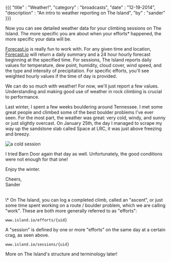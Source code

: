{{{
  "title" : "Weather!",
  "category" : "broadcasts",
  "date" : "12-19-2014",
  "description" : "An intro to weather reporting on The Island",
  "by" : "sander"
}}}

Now you can see detailed weather data for your climbing sessions on The Island. The more specific you are about when your efforts* happened, the more specific your data will be.

<!--more-->

[Forecast.io](http://forecast.io/) is really fun to work with. For any given time and location, [Forecast.io](http://forecast.io/) will return a daily summary and a 24 hour hourly forecast beginning at the specified time. For sessions, The Island reports daily values for temperature, dew point, humidity, cloud cover, wind speed, and the type and intensity of precipitation. For specific efforts, you'll see weighted hourly values if the time of day is provided.

We can do so much with weather! For now, we'll just report a few values. Understanding and making good use of weather in rock climbing is crucial to performance.

Last winter, I spent a few weeks bouldering around Tennessee. I met some great people and climbed some of the best boulder problems I've ever seen. For the most part, the weather was great: very cold, windy, and sunny or just slightly overcast. On January 25th, the day I managed to scrape my way up the sandstone slab called Space at LRC, it was just above freezing and breezy.

![a cold session](https://s3.amazonaws.com/island.io/blog/img/Screenshot+2014-12-18+22.20.06.png)

I tried Barn Door again that day as well. Unfortunately, the good conditions were not enough for that one!

Enjoy the winter.

Cheers,  
Sander

<br>  
\* On The Island, you can log a completed climb, called an "ascent", or just some time spent working on a route / boulder problem, which we are calling "work". These are both more generally referred to as "efforts":

```
www.island.io/efforts/{uid}
```

A "session" is defined by one or more "efforts" on the same day at a certain crag, as seen above.

```
www.island.io/sessions/{uid}
```

More on The Island's structure and terminology later!

